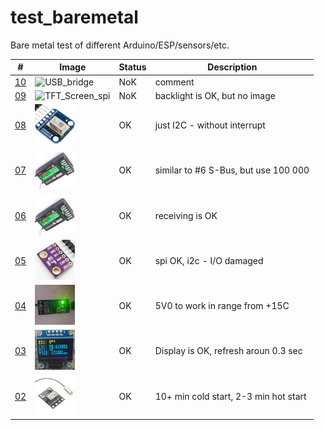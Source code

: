 # test_baremetal
Bare metal test of different Arduino/ESP/sensors/etc. 

| # | Image | Status | Description |
| --- | --- | --- | --- |
|[10](https://github.com/ayaromenok/test_baremetal/issues/10) | ![USB_bridge](https://github.com/ayaromenok/test_baremetal/blob/master/10__USB_bridge/png/10.png) | NoK | comment |\n
|[09](https://github.com/ayaromenok/test_baremetal/issues/09) | ![TFT_Screen_spi](https://github.com/ayaromenok/test_baremetal/blob/master/09__TFT_Screen_spi/png/09.png) | NoK | backlight is OK, but no image |\n
|[08](https://github.com/ayaromenok/test_baremetal/issues/08) | ![AMG883x_termal_sensor](https://github.com/ayaromenok/test_baremetal/blob/master/08__AMG883x_termal_sensor/png/08.png) | OK | just I2C - without interrupt |\n
|[07](https://github.com/ayaromenok/test_baremetal/issues/07) | ![iBus_Receiver](https://github.com/ayaromenok/test_baremetal/blob/master/07__iBus_Receiver/png/07.png) | OK | similar to #6 S-Bus, but use 100 000 |\n
|[06](https://github.com/ayaromenok/test_baremetal/issues/06) | ![SBUS_Reciever](https://github.com/ayaromenok/test_baremetal/blob/master/06__SBUS_Reciever/png/06.png) | OK | receiving is OK |\n
|[05](https://github.com/ayaromenok/test_baremetal/issues/05) | ![i2c_spi_bmp280](https://github.com/ayaromenok/test_baremetal/blob/master/05__i2c_spi_bmp280/png/05.png) | OK | spi OK, i2c - I/O damaged |\n
|[04](https://github.com/ayaromenok/test_baremetal/issues/04) | ![temperature_trigger](https://github.com/ayaromenok/test_baremetal/blob/master/04__temperature_trigger/png/04.png) | OK | 5V0 to work in range from +15C |\n
|[03](https://github.com/ayaromenok/test_baremetal/issues/03) | ![i2c_display_ssd1306](https://github.com/ayaromenok/test_baremetal/blob/master/03__i2c_display_ssd1306/png/03.png) | OK | Display is OK, refresh aroun 0.3 sec|\n
|[02](https://github.com/ayaromenok/test_baremetal/issues/02) | ![serial_GPS](https://github.com/ayaromenok/test_baremetal/blob/master/02__serial_GPS/png/02.png) | OK | 10+ min cold start, 2-3 min hot start |\n